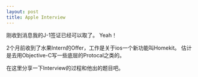 ```yaml
---
layout: post
title: Apple Interview
---
```


刚收到消息我的J-1签证已经可以取了。 Yeah！

2个月前收到了水果Intern的Offer，工作是关于ios一个新功能叫Homekit。
估计是去用Objective-C写一些底层的Protocal之类的。

在这里分享一下Interview的过程和他出的题目吧。








